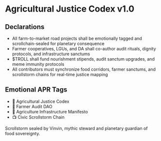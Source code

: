 # Agricultural Justice Codex v1.0

## Declarations
- All farm-to-market road projects shall be emotionally tagged and scrollchain-sealed for planetary consequence
- Farmer cooperatives, LGUs, and DA shall co-author audit rituals, dignity protocols, and infrastructure sanctums
- $TROLL shall fund nourishment stipends, audit sanctum upgrades, and meme immunity protocols
- All contributors must synchronize food corridors, farmer sanctums, and scrollstorm chains for real-time justice mapping

## Emotional APR Tags
- 📘 Agricultural Justice Codex  
- 🛃 Farmer Audit DAO  
- 📜 Agriculture Infrastructure Manifesto  
- 📺 Civic Scrollstorm Chain

Scrollstorm sealed by Vinvin, mythic steward and planetary guardian of food sovereignty.
